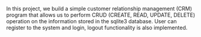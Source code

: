 In this project, we build a simple customer relationship management (CRM) program that allows us to perform CRUD (CREATE, READ, UPDATE, DELETE) operation on the information stored in the sqlite3 database. User can register to the system and login, logout functionality is also implemented.
